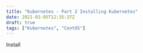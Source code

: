 ```yaml
---
title: "Kubernetes - Part 2 Installing Kubernetes"
date: 2021-03-05T12:35:37Z
draft: true
tags: ["Kubernetes", "CentOS"]
---
```


Install 